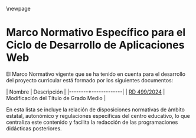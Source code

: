 \newpage

# Marco Normativo Específico para el Ciclo de Desarrollo de Aplicaciones Web

El Marco Normativo vigente que se ha tenido en cuenta para el desarrollo del proyecto curricular 
está formado por los siguientes documentos:

| Nombre | Descripción |
|--------+-------------|
| [RD 499/2024](https://www.boe.es/eli/es/rd/2024/05/21/499) | Modificación del Título de Grado Medio |

En esta lista se incluye la relación de disposiciones normativas de ámbito estatal, autonómico y regulaciones específicas del centro educativo, lo que centraliza este contenido y facilita la redacción de las programaciones didácticas posteriores.


